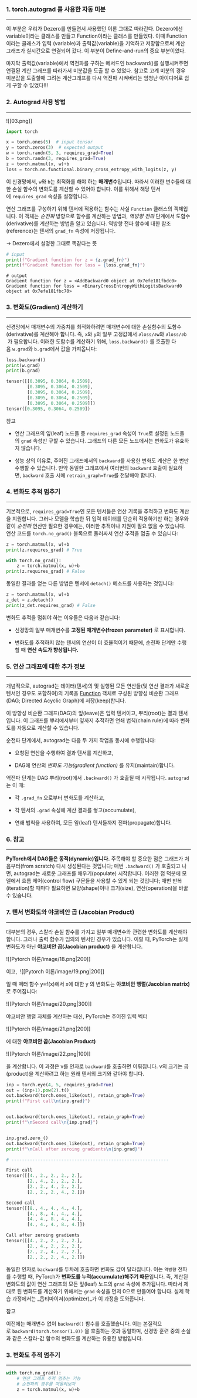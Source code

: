 ### 1. torch.autograd 를 사용한 자동 미분
---
이 부분은 우리가 Dezero를 만들면서 사용했던 이론 그대로 따라간다. Dezero에선 variable이라는 클래스를 만들고 Function이라는 클래스를 만들었다. 이때 Function이라는 클래스가 입력 (variable)과 출력값(variable)을 기억하고 저장함으로써 계산 그래프가 실시간으로 연결되어 갔다. 이 부분이 Define-and-run의 중요 부분이었다. 

마지막 출력값(variable)에서 역전파를 구하는 메서드인 backward()를 실행시켜주면 연결된 계산 그래프를 따라가서 미분값을 도출 할 수 있었다. 참고로 고계 미분의 경우 미분값을 도출할때 그려논 계산그래프를 다시 역전파 시켜버리는 엄청난 아이디어로 쉽게 구할 수 있었다!!! 


### 2. Autograd 사용 방법
---
![[03.png]]
``` python
import torch

x = torch.ones(5)  # input tensor
y = torch.zeros(3)  # expected output
w = torch.randn(5, 3, requires_grad=True)
b = torch.randn(3, requires_grad=True)
z = torch.matmul(x, w)+b
loss = torch.nn.functional.binary_cross_entropy_with_logits(z, y)
```

이 신경망에서, `w`와 `b`는 최적화를 해야 하는 **매개변수**입니다. 따라서 이러한 변수들에 대한 손실 함수의 변화도를 계산할 수 있어야 합니다. 이를 위해서 해당 텐서에 `requires_grad` 속성을 설정합니다.

연산 그래프를 구성하기 위해 텐서에 적용하는 함수는 사실 `Function` 클래스의 객체입니다. 이 객체는 _순전파_ 방향으로 함수를 계산하는 방법과, _역방향 전파_ 단계에서 도함수(derivative)를 계산하는 방법을 알고 있습니다. 역방향 전파 함수에 대한 참조(reference)는 텐서의 `grad_fn` 속성에 저장됩니다. 

-> Dezero에서 설명한 그대로 똑같다는 뜻

``` python 
# input
print(f"Gradient function for z = {z.grad_fn}")
print(f"Gradient function for loss = {loss.grad_fn}")
```

```
# output
Gradient function for z = <AddBackward0 object at 0x7efe181fbdc0>
Gradient function for loss = <BinaryCrossEntropyWithLogitsBackward0 object at 0x7efe181fbc70>
```


### 3. 변화도(Gradient) 계산하기
---
신경망에서 매개변수의 가중치를 최적화하려면 매개변수에 대한 손실함수의 도함수(derivative)를 계산해야 합니다. 즉, `x`와 `y`의 일부 고정값에서 `∂loss/∂w`​와 `∂loss/∂b`​ 가 필요합니다. 이러한 도함수를 계산하기 위해, `loss.backward()` 를 호출한 다음 `w.grad`와 `b.grad`에서 값을 가져옵니다:

``` python
loss.backward()
print(w.grad)
print(b.grad)

tensor([[0.3095, 0.3064, 0.2509],
        [0.3095, 0.3064, 0.2509],
        [0.3095, 0.3064, 0.2509],
        [0.3095, 0.3064, 0.2509],
        [0.3095, 0.3064, 0.2509]])
tensor([0.3095, 0.3064, 0.2509])

```

참고

- 연산 그래프의 잎(leaf) 노드들 중 `requires_grad` 속성이 `True`로 설정된 노드들의 `grad` 속성만 구할 수 있습니다. 그래프의 다른 모든 노드에서는 변화도가 유효하지 않습니다.
    
- 성능 상의 이유로, 주어진 그래프에서의 `backward`를 사용한 변화도 계산은 한 번만 수행할 수 있습니다. 만약 동일한 그래프에서 여러번의 `backward` 호출이 필요하면, `backward` 호출 시에 `retrain_graph=True`를 전달해야 합니다.
    

### 4. 변화도 추적 멈추기
---
기본적으로, `requires_grad=True`인 모든 텐서들은 연산 기록을 추적하고 변화도 계산을 지원합니다. 그러나 모델을 학습한 뒤 입력 데이터를 단순히 적용하기만 하는 경우와 같이 _순전파_ 연산만 필요한 경우에는, 이러한 추적이나 지원이 필요 없을 수 있습니다. 연산 코드를 `torch.no_grad()` 블록으로 둘러싸서 연산 추적을 멈출 수 있습니다:

``` python
z = torch.matmul(x, w)+b
print(z.requires_grad) # True

with torch.no_grad():
    z = torch.matmul(x, w)+b
print(z.requires_grad) # False
```

동일한 결과를 얻는 다른 방법은 텐서에 `detach()` 메소드를 사용하는 것입니다:

``` python
z = torch.matmul(x, w)+b
z_det = z.detach()
print(z_det.requires_grad) # False
```

변화도 추적을 멈춰야 하는 이유들은 다음과 같습니다:

- 신경망의 일부 매개변수를 **고정된 매개변수(frozen parameter)** 로 표시합니다.
    
- 변화도를 추적하지 않는 텐서의 연산이 더 효율적이기 때문에, 순전파 단계만 수행할 때 **연산 속도가 향상됩니다.**

### 5. 연산 그래프에 대한 추가 정보
---
개념적으로, autograd는 데이터(텐서)의 및 실행된 모든 연산들(및 연산 결과가 새로운 텐서인 경우도 포함하여)의 기록을 [Function](https://pytorch.org/docs/stable/autograd.html#torch.autograd.Function) 객체로 구성된 방향성 비순환 그래프(DAG; Directed Acyclic Graph)에 저장(keep)합니다. 

이 방향성 비순환 그래프(DAG)의 잎(leave)은 입력 텐서이고, 뿌리(root)는 결과 텐서입니다. 이 그래프를 뿌리에서부터 잎까지 추적하면 연쇄 법칙(chain rule)에 따라 변화도를 자동으로 계산할 수 있습니다.

순전파 단계에서, autograd는 다음 두 가지 작업을 동시에 수행합니다:

- 요청된 연산을 수행하여 결과 텐서를 계산하고,
    
- DAG에 연산의 _변화도 기능(gradient function)_ 를 유지(maintain)합니다.


역전파 단계는 DAG 뿌리(root)에서 `.backward()` 가 호출될 때 시작됩니다. `autograd`는 이 때:

- 각 `.grad_fn` 으로부터 변화도를 계산하고,
    
- 각 텐서의 `.grad` 속성에 계산 결과를 쌓고(accumulate),
    
- 연쇄 법칙을 사용하여, 모든 잎(leaf) 텐서들까지 전파(propagate)합니다.


### 6. 참고
---
**PyTorch에서 DAG들은 동적(dynamic)입니다.** 주목해야 할 중요한 점은 그래프가 처음부터(from scratch) 다시 생성된다는 것입니다; 매번 `.bachward()` 가 호출되고 나면, autograd는 새로운 그래프를 채우기(populate) 시작합니다. 이러한 점 덕분에 모델에서 흐름 제어(control flow) 구문들을 사용할 수 있게 되는 것입니다; 매번 반복(iteration)할 때마다 필요하면 모양(shape)이나 크기(size), 연산(operation)을 바꿀 수 있습니다.

### 7. 텐서 변화도와 야코비안 곱 (Jacobian Product)[](https://tutorials.pytorch.kr/beginner/basics/autogradqs_tutorial.html#optional-reading-jacobian-product)
---
대부분의 경우, 스칼라 손실 함수를 가지고 일부 매개변수와 관련한 변화도를 계산해야 합니다. 그러나 출력 함수가 임의의 텐서인 경우가 있습니다. 이럴 때, PyTorch는 실제 변화도가 아닌 **야코비안 곱(Jacobian product)** 을 계산합니다.

![[Pytorch 이론/image/18.png|200]]

이고, 
![[Pytorch 이론/image/19.png|200]]

일 때 벡터 함수 y=f(x)에서 x에 대한 y​ 의 변화도는 **야코비안 행렬(Jacobian matrix)** 로 주어집니다:

![[Pytorch 이론/image/20.png|300]]

야코비안 행렬 자체를 계산하는 대신, PyTorch는 주어진 입력 벡터 

![[Pytorch 이론/image/21.png|200]]

에 대한 **야코비안 곱(Jacobian Product)** 

![[Pytorch 이론/image/22.png|100]]

을 계산합니다. 이 과정은 v를 인자로 `backward`를 호출하면 이뤄집니다. v의 크기는 곱(product)을 계산하려고 하는 원래 텐서의 크기와 같아야 합니다.

``` python
inp = torch.eye(4, 5, requires_grad=True)
out = (inp+1).pow(2).t()
out.backward(torch.ones_like(out), retain_graph=True)
print(f"First call\n{inp.grad}")


out.backward(torch.ones_like(out), retain_graph=True)
print(f"\nSecond call\n{inp.grad}")


inp.grad.zero_()
out.backward(torch.ones_like(out), retain_graph=True)
print(f"\nCall after zeroing gradients\n{inp.grad}")

# ------------------------------------------------------------

First call
tensor([[4., 2., 2., 2., 2.],
        [2., 4., 2., 2., 2.],
        [2., 2., 4., 2., 2.],
        [2., 2., 2., 4., 2.]])

Second call
tensor([[8., 4., 4., 4., 4.],
        [4., 8., 4., 4., 4.],
        [4., 4., 8., 4., 4.],
        [4., 4., 4., 8., 4.]])

Call after zeroing gradients
tensor([[4., 2., 2., 2., 2.],
        [2., 4., 2., 2., 2.],
        [2., 2., 4., 2., 2.],
        [2., 2., 2., 4., 2.]])

```


동일한 인자로 `backward`를 두차례 호출하면 변화도 값이 달라집니다. 이는 `역방향` 전파를 수행할 때, PyTorch가 **변화도를 누적(accumulate)해주기 때문**입니다. 즉, 계산된 변화도의 값이 연산 그래프의 모든 잎(leaf) 노드의 `grad` 속성에 추가됩니다. 따라서 제대로 된 변화도를 계산하기 위해서는 `grad` 속성을 먼저 0으로 만들어야 합니다. 실제 학습 과정에서는 _옵티마이저(optimizer)_가 이 과정을 도와줍니다.

참고

이전에는 매개변수 없이 `backward()` 함수를 호출했습니다. 이는 본질적으로 `backward(torch.tensor(1.0))` 을 호출하는 것과 동일하며, 신경망 훈련 중의 손실과 같은 스칼라-값 함수의 변화도를 계산하는 유용한 방법입니다.
















### 3. 변화도 추적 멈추기
---
``` python
with torch.no_grad():
	# 연산 그래프 추적 멈추는 기능
	# 순전파의 경우를 떠올려보자
    z = torch.matmul(x, w)+b
```






